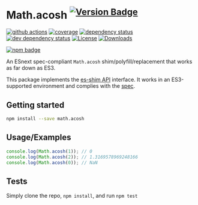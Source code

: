 # Math.acosh <sup>[![Version Badge][npm-version-svg]][package-url]</sup>

[![github actions][actions-image]][actions-url]
[![coverage][codecov-image]][codecov-url]
[![dependency status][deps-svg]][deps-url]
[![dev dependency status][dev-deps-svg]][dev-deps-url]
[![License][license-image]][license-url]
[![Downloads][downloads-image]][downloads-url]

[![npm badge][npm-badge-png]][package-url]

An ESnext spec-compliant `Math.acosh` shim/polyfill/replacement that works as far down as ES3.

This package implements the [es-shim API](https://github.com/es-shims/api) interface. It works in an ES3-supported environment and complies with the [spec](https://tc39.es/ecma262/#sec-map-objects).

## Getting started

```sh
npm install --save math.acosh
```

## Usage/Examples

```js
console.log(Math.acosh(1)); // 0
console.log(Math.acosh(2)); // 1.3169578969248166
console.log(Math.acosh(0)); // NaN
```

## Tests
Simply clone the repo, `npm install`, and run `npm test`

[package-url]: https://npmjs.org/package/math.acosh
[npm-version-svg]: https://versionbadg.es/es-shims/Math.acosh.svg
[deps-svg]: https://david-dm.org/es-shims/Math.acosh.svg
[deps-url]: https://david-dm.org/es-shims/Math.acosh
[dev-deps-svg]: https://david-dm.org/es-shims/Math.acosh/dev-status.svg
[dev-deps-url]: https://david-dm.org/es-shims/Math.acosh#info=devDependencies
[npm-badge-png]: https://nodei.co/npm/math.acosh.png?downloads=true&stars=true
[license-image]: https://img.shields.io/npm/l/math.acosh.svg
[license-url]: LICENSE
[downloads-image]: https://img.shields.io/npm/dm/math.acosh.svg
[downloads-url]: https://npm-stat.com/charts.html?package=math.acosh
[codecov-image]: https://codecov.io/gh/es-shims/Math.acosh/branch/main/graphs/badge.svg
[codecov-url]: https://app.codecov.io/gh/es-shims/Math.acosh/
[actions-image]: https://img.shields.io/endpoint?url=https://github-actions-badge-u3jn4tfpocch.runkit.sh/es-shims/Math.acosh
[actions-url]: https://github.com/es-shims/Math.acosh/actions
